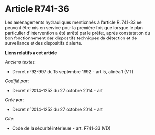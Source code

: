 # Article R741-36

Les aménagements hydrauliques mentionnés à l'article R. 741-33 ne peuvent être mis en service pour la première fois que
lorsque le plan particulier d'intervention a été arrêté par le préfet, après constatation du bon fonctionnement des
dispositifs techniques de détection et de surveillance et des dispositifs d'alerte.

**Liens relatifs à cet article**

_Anciens textes_:

  - Décret n°92-997 du 15 septembre 1992 - art. 5, alinéa 1 (VT)

_Codifié par_:

  - Décret n°2014-1253 du 27 octobre 2014 - art.

_Créé par_:

  - Décret n°2014-1253 du 27 octobre 2014 - art.

_Cite_:

  - Code de la sécurité intérieure - art. R741-33 (VD)
